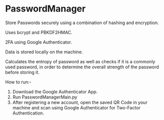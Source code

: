 # PasswordManager
Store Passwords securely using a combination of hashing and encryption.

Uses bcrypt and PBKDF2HMAC.

2FA using Google Authenticator.

Data is stored locally on the machine.

Calculates the entropy of password as well as checks if it is a commonly used password, in order to determine the overall strength of the password before storing it.

How to run:-

1. Download the Google Authenticator App.
2. Run PasswordManagerMain.py
3. After registering a new account, open the saved QR Code in your machine and scan using Google Authenticator for Two-Factor Authentication.

